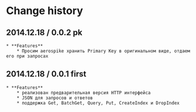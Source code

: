 # Change history

## 2014.12.18 / 0.0.2 pk
    * **Features**
        * Просим aerospike хранить Primary Key в оригинальном виде, отдаем его при запросах

## 2014.12.18 / 0.0.1 first
    * **Features**
        * реализован предварительная версия HTTP интерфейса
        * JSON для запросов и ответов
        * поддержка Get, BatchGet, Query, Put, CreateIndex и DropIndex
